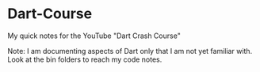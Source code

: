 # Dart-Course
My quick notes for the YouTube "Dart Crash Course"

Note: I am documenting aspects of Dart only that I am not yet familiar with.
Look at the bin folders to reach my code notes.
